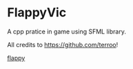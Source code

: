 # FlappyVic

A cpp pratice in game using SFML library.

All credits to https://github.com/terroo!

[flappy](https://user-images.githubusercontent.com/22132360/186780535-dd719526-46d9-4c16-904b-f03c5ad3d8fc.png)
